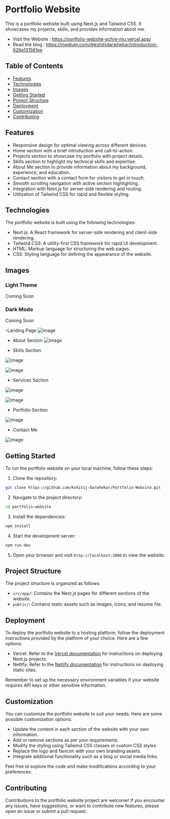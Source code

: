 # Portfolio Website

This is a portfolio website built using Next.js and Tailwind CSS. It showcases my projects, skills, and provides information about me.

- Visit the Website : https://portfolio-website-ochre-mu.vercel.app/ 
- Read the blog : https://medium.com/@kshitijdarwhekar/introduction-626e131561ee 

## Table of Contents

- [Features](#features)
- [Technologies](#technologies)
- [Images](#images)
- [Getting Started](#getting-started)
- [Project Structure](#project-structure)
- [Deployment](#deployment)
- [Customization](#customization)
- [Contributing](#contributing)

## Features

- Responsive design for optimal viewing across different devices.
- Home section with a brief introduction and call-to-action.
- Projects section to showcase my portfolio with project details.
- Skills section to highlight my technical skills and expertise.
- About Me section to provide information about my background, experience, and education.
- Contact section with a contact form for visitors to get in touch.
- Smooth scrolling navigation with active section highlighting.
- Integration with Next.js for server-side rendering and routing.
- Utilization of Tailwind CSS for rapid and flexible styling.

## Technologies

The portfolio website is built using the following technologies:

- Next.js: A React framework for server-side rendering and client-side rendering.
- Tailwind CSS: A utility-first CSS framework for rapid UI development.
- HTML: Markup language for structuring the web pages.
- CSS: Styling language for defining the appearance of the website.

## Images

### Light Theme

Coming Soon

### Dark Mode

Coming Soon

-Landing Page
![image](https://github.com/Kshitij-Darwhekar/Portfolio-Website/assets/54590658/04f3d8be-c154-43d2-88bb-81f68cf40b36)

- About Section
  ![image](https://github.com/Kshitij-Darwhekar/Portfolio-Website/assets/54590658/1cd2aa03-6f83-45b7-9fcb-1d4960e93d97)

- Skills Section

![image](https://github.com/Kshitij-Darwhekar/Portfolio-Website/assets/54590658/8fd33519-8a5b-4120-8409-944982c9a176)

![image](https://github.com/Kshitij-Darwhekar/Portfolio-Website/assets/54590658/aa249ba5-8963-4c11-acec-825d7611253f)

- Services Section

![image](https://github.com/Kshitij-Darwhekar/Portfolio-Website/assets/54590658/e9ed58a0-3b8a-4f23-adbf-22215b8ef7df)

![image](https://github.com/Kshitij-Darwhekar/Portfolio-Website/assets/54590658/89d00feb-b29f-4533-b2c9-5d46d13f0246)

- Portfolio Section

![image](https://github.com/Kshitij-Darwhekar/Portfolio-Website/assets/54590658/10df8d55-da0f-4591-a3d8-b2c7a84e0311)

- Contact Me

![image](https://github.com/Kshitij-Darwhekar/Portfolio-Website/assets/54590658/53f5103b-60d9-4a79-9ec6-58d441bf76eb)


## Getting Started

To run the portfolio website on your local machine, follow these steps:

1. Clone the repository:

```bash
git clone https://github.com/Kshitij-Darwhekar/Portfolio-Website.git
```

2. Navigate to the project directory:

```bash
cd portfolio-website
```

3. Install the dependencies:

```bash
npm install
```

4. Start the development server:

```bash
npm run dev
```

5. Open your browser and visit `http://localhost:3000` to view the website.

## Project Structure

The project structure is organized as follows:

- `src/app/`: Contains the Next.js pages for different sections of the website.
- `public/`: Contains static assets such as images, icons, and resume file.

## Deployment

To deploy the portfolio website to a hosting platform, follow the deployment instructions provided by the platform of your choice. Here are a few options:

- Vercel: Refer to the [Vercel documentation](https://vercel.com/docs) for instructions on deploying Next.js projects.
- Netlify: Refer to the [Netlify documentation](https://docs.netlify.com/) for instructions on deploying static sites.

Remember to set up the necessary environment variables if your website requires API keys or other sensitive information.

## Customization

You can customize the portfolio website to suit your needs. Here are some possible customization options:

- Update the content in each section of the website with your own information.
- Add or remove sections as per your requirements.
- Modify the styling using Tailwind CSS classes or custom CSS styles.
- Replace the logo and favicon with your own branding assets.
- Integrate additional functionality such as a blog or social media links.

Feel free to explore the code and make modifications according to your preferences.

## Contributing

Contributions to the portfolio website project are welcome! If you encounter any issues, have suggestions, or want to contribute new features, please open an issue or submit a pull request.
